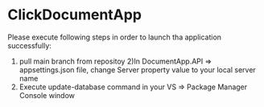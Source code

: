 # ClickDocumentApp
Please execute following steps in order to launch tha application successfully:
1) pull main branch from repositoy
2)In DocumentApp.API => appsettings.json file, change Server property value to your local server name
3) Execute update-database command in your VS => Package Manager Console window
